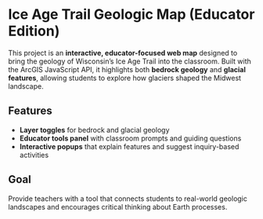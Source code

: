 # Ice Age Trail Geologic Map (Educator Edition)

This project is an **interactive, educator-focused web map** designed to bring the geology of Wisconsin’s Ice Age Trail into the classroom. Built with the ArcGIS JavaScript API, it highlights both **bedrock geology** and **glacial features**, allowing students to explore how glaciers shaped the Midwest landscape.

## Features
- **Layer toggles** for bedrock and glacial geology  
- **Educator tools panel** with classroom prompts and guiding questions  
- **Interactive popups** that explain features and suggest inquiry-based activities  

## Goal
Provide teachers with a tool that connects students to real-world geologic landscapes and encourages critical thinking about Earth processes.
